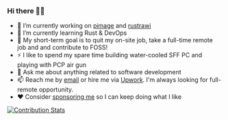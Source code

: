 ### Hi there 👋😀

- 🔭 I’m currently working on [pimage](https://github.com/rahmatnazali/pimage) and [rustrawi](https://github.com/rahmatnazali/rustrawi)
- 🌱 I’m currently learning Rust & DevOps
- 🎯 My short-term goal is to quit my on-site job, take a full-time remote job and and contribute to FOSS!
- ⚡ I like to spend my spare time building water-cooled SFF PC and playing with PCP air gun
- 💬 Ask me about anything related to software development
- 📫 Reach me by [email](mailto:rahmatnazali95@gmail.com) or hire me via [Upwork](https://www.upwork.com/freelancers/~01f03e22fefdfb7f2a). I'm always looking for full-remote opportunity.
- ❤️ Consider [sponsoring me](https://github.com/sponsors/rahmatnazali) so I can keep doing what I like

[![Contribution Stats](https://github-readme-stats.vercel.app/api?username=rahmatnazali&count_private=true&show_icons=true)](https://github.com/anuraghazra/github-readme-stats)

<!--

Hey you found me!
This is just a section to experiment with my template.

[![Contribution Stats](https://github-contribution-stats.vercel.app/api/?username=rahmatnazali)](https://github.com/LordDashMe/github-contribution-stats/)

[![Contribution Stats](https://github-readme-stats.vercel.app/api?username=rahmatnazali&count_private=true&show_icons=true)](https://github.com/anuraghazra/github-readme-stats)

-->
